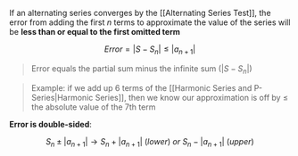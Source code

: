 If an alternating series converges by the [[Alternating Series Test]], the error from adding the first $n$ terms to approximate the value of the series will be **less than or equal to the first omitted term**

$$Error = |S- S_n| \leq |a_{n+1}|$$ 
> Error equals the partial sum minus the infinite sum ($|S - S_n|$)



> Example: if we add up 6 terms of the [[Harmonic Series and P-Series|Harmonic Series]], then we know our approximation is off by $\leq$ the absolute value of the 7th term

**Error is double-sided**:

$$S_n \pm |a_{n+1}| \rightarrow S_n + |a_{n+1}| \ (lower) \ or \ S_n - |a_{n+1}| \ (upper)$$





